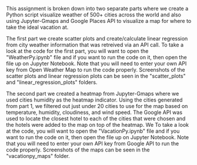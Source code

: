 This assignment is broken down into two separate parts where we create a Python script visualize weather of 500+ cities across the world and also using Jupyter-Gmaps and Google Places API to visualize a map for where to take the ideal vacation at. 

The first part we create scatter plots and create/calculate linear regression from city weather information that was retreived via an API call. To take a look at the code for the first part, you will want to open the "WeatherPy.ipynb" file and if you want to run the code on it, then open the file up on Jupyter Notebook. Note that you will need to enter your own API key from Open Weather Map to run the code properly. Screenshots of the scatter plots and linear regression plots can be seen in the "scatter_plots" and "linear_regression_plots" folders.

The second part we created a heatmap from Jupyter-Gmaps where we used cities humidity as the heatmap indicator. Using the cities generated from part 1, we filtered out just under 20 cities to use for the map based on temperature, humidity, cloudiness, and wind speed. The Google API was used to locate the closest hotel to each of the cities that were chosen and the hotels were added to the map on top of the heatmap. We To take a look at the code, you will want to open the "VacationPy.ipynb" file and if you want to run the code on it, then open the file up on Jupyter Notebook. Note that you will need to enter your own API key from Google API to run the code properly. Screenshots of the maps can be seen in the "vacationpy_maps" folder.





